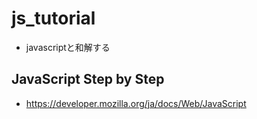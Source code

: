 # js_tutorial
- javascriptと和解する

## JavaScript Step by Step
- https://developer.mozilla.org/ja/docs/Web/JavaScript
